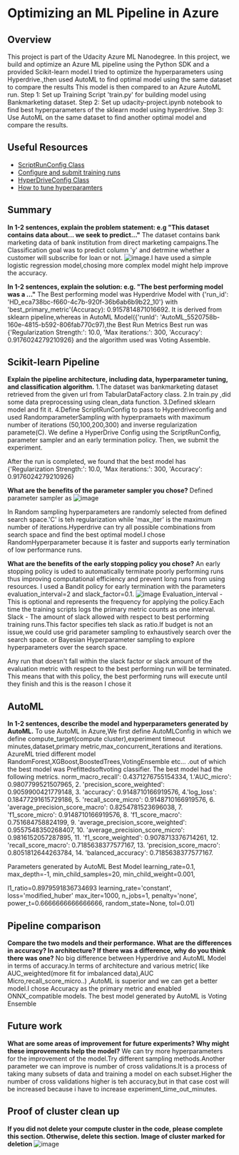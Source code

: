 # Optimizing an ML Pipeline in Azure

## Overview
This project is part of the Udacity Azure ML Nanodegree.
In this project, we build and optimize an Azure ML pipeline using the Python SDK and a provided Scikit-learn model.I tried to optimize the hyperparameters using
Hyperdrive.,then used AutoML to find optimal model using the same dataset to compare the results
This model is then compared to an Azure AutoML run.
Step 1: Set up Training Script 'train.py' for building model using Bankmarketing dataset.
Step 2: Set up udacity-project.ipynb notebook to find best hyperparameters of the  sklearn model using hyperdrive.
Step 3: Use AutoML on the same dataset to find another optimal model and compare the results.

## Useful Resources
- [ScriptRunConfig Class](https://docs.microsoft.com/en-us/python/api/azureml-core/azureml.core.scriptrunconfig?view=azure-ml-py)
- [Configure and submit training runs](https://docs.microsoft.com/en-us/azure/machine-learning/how-to-set-up-training-targets)
- [HyperDriveConfig Class](https://docs.microsoft.com/en-us/python/api/azureml-train-core/azureml.train.hyperdrive.hyperdriveconfig?view=azure-ml-py)
- [How to tune hyperparamters](https://docs.microsoft.com/en-us/azure/machine-learning/how-to-tune-hyperparameters)


## Summary
**In 1-2 sentences, explain the problem statement: e.g "This dataset contains data about... we seek to predict..."**
The dataset contains bank marketing data of bank institution from direct marketing campaigns.The Classification goal was to
predict column 'y' and detrmine whether a customer will subscribe for loan or not.
![image](https://github.com/Aakanksha743/Udacity_course/assets/151511734/6ee88a6b-12a3-4e7e-afdd-17e496ef573e).I have used a simple logistic regression model,chosing more complex model might help improve the accuracy.


**In 1-2 sentences, explain the solution: e.g. "The best performing model was a ..."**
The Best performing model was Hyperdrive Model with {'run_id': 'HD_eca738bc-f660-4c7b-920f-36b6ab6b9b22_10'} with 'best_primary_metric'(Accuracy): 0.9157814871016692.
It is derived from sklearn pipeline,whereas in AutoML Model({'runId': 'AutoML_5520758b-160e-4815-b592-806fab770c97),the Best Run Metrics Best run  was {'Regularization Strength:': 10.0, 'Max iterations:': 300, 'Accuracy': 0.9176024279210926} and the algorithm used was Voting Assemble.

## Scikit-learn Pipeline
**Explain the pipeline architecture, including data, hyperparameter tuning, and classification algorithm.**
1.The dataset was bankmarketing dataset retrieved from the given url from TabularDataFactory class.
2.In train.py ,did some data preprocessing using clean_data function.
3.Defined sklearn model and fit it.
4.Define ScriptRunConfig to pass to Hyperdriveconfig and used RandomparameterSampling with hyperpramaets with maximum number of iterations (50,100,200,300) and inverse regularization paramete(C).
We define a HyperDrive Config using the ScriptRunConfig, parameter sampler and an early termination policy. Then, we submit the experiment.

After the run is completed, we found that the best model has {'Regularization Strength:': 10.0, 'Max iterations:': 300, 'Accuracy': 0.9176024279210926}

**What are the benefits of the parameter sampler you chose?**
Defined parameter sampler as
![image](https://github.com/Aakanksha743/Udacity_course/assets/151511734/a19de5e8-0155-4105-8f2c-3d2cbc976682)

In Random sampling hyperparameters are randomly selected from defined search space.'C' is teh regularization while 'max_iter' is the maximum number of iterations.Hyperdrive can try all possible combinations from search space and find the best optimal model.I chose RandomHyperparameter because it is faster and supports early termination of low performance runs.


**What are the benefits of the early stopping policy you chose?**
An early stopping policy is uded to automatically terminate poorly performing runs thus improving computational efficiency and prevent long runs from using resources.
I used a Bandit policy for early termination with the parameters evaluation_interval=2 and slack_factor=0.1.
![image](https://github.com/Aakanksha743/Udacity_course/assets/151511734/b16e960d-8c57-49f3-9de7-01d7be693683)
Evaluation_interval - This is optional and represents the frequency for applying the policy.Each time the training scripts logs the primary metric counts as one interval.
Slack - The amount of slack allowed with respect to best performing training runs.This factor specifies teh slack as ratio.If budget is not an issue,we could use grid parameter sampling to exhaustively search over the search space. or Bayesian Hyperparameter sampling to explore hyperparameters over the search space.

Any run that doesn't fall within the slack factor or slack amount of the evaluation metric with respect to the best performing run will be terminated. This means that with this policy, the best performing runs will execute until they finish and this is the reason I chose it


## AutoML
**In 1-2 sentences, describe the model and hyperparameters generated by AutoML.**
To use AutoML in Azure,We first define AutoMLConfig in which we define compute_target(compute cluster),experiment timeout minutes,dataset,primary metric,max_concurrent_iterations and iterations.
AzureML tried different model RandomForest,XGBoost,BoostedTrees,VotingEnsemble etc... .out of which the best model was Prefittedsoftvoting classifier. The best model had the following metrics.
norm_macro_recall': 0.4371276755154334,
1.'AUC_micro': 0.9807799521507965,
2. 'precision_score_weighted': 0.9059900421779148,
3. 'accuracy': 0.9148710166919576,
4.'log_loss': 0.18477291615729186,
5. 'recall_score_micro': 0.9148710166919576,
6. 'average_precision_score_macro': 0.8254781523696038,
7. 'f1_score_micro': 0.9148710166919576,
8. 'f1_score_macro': 0.751684758824199,
9. 'average_precision_score_weighted': 0.9557548350268407,
10. 'average_precision_score_micro': 0.9816152057287895,
11. 'f1_score_weighted': 0.9078713376714261,
12. 'recall_score_macro': 0.7185638377577167,
13. 'precision_score_macro': 0.8051812644263784,
14. 'balanced_accuracy': 0.7185638377577167.

Parameters generated by AutoML Best Model
learning_rate=0.1,
max_depth=-1,
min_child_samples=20,
min_child_weight=0.001,
                                                                             
l1_ratio=0.8979591836734693
learning_rate='constant',
loss='modified_huber'
max_iter=1000,
 n_jobs=1,
 penalty='none',
 power_t=0.6666666666666666,
 random_state=None,
tol=0.01)

## Pipeline comparison
**Compare the two models and their performance. What are the differences in accuracy? In architecture? If there was a difference, why do you think there was one?**
No big difference between Hyperdrive and AutoML Model in terms of accuracy.In terms of architecture and various metric( like AUC_weighted(more fit for imbalanced data),AUC Micro,recall_score_micro..) ,AutoML is superior and we can get a better model.I chose Accuracy as the primary metric and enabled ONNX_compatible models.
The best model generated by AutoML is Voting Ensemble

## Future work
**What are some areas of improvement for future experiments? Why might these improvements help the model?**
We can try more hyperparameters for the improvement of the model.Try different sampling methods.Another parameter we can improve is number of cross validations.It is a process of taking many subsets of data and training a model on each subset.Higher the number of cross validations higher is teh accuracy,but in that case cost will be increased because i have to increase experiment_time_out_minutes.

## Proof of cluster clean up
**If you did not delete your compute cluster in the code, please complete this section. Otherwise, delete this section.**
**Image of cluster marked for deletion**
![image](https://github.com/Aakanksha743/Udacity_course/assets/151511734/1d9cfc31-e09c-412b-b39f-e8ca88c8b480)

